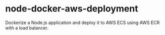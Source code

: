 # node-docker-aws-deployment
Dockerize a Node.js application and deploy it to AWS ECS using AWS ECR with a load balancer.

